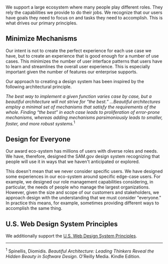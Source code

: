 
We support a large ecosystem where many people play different roles.  They rely the capabilities we provide to do their jobs. We recognize that our users have goals they need to focus on and tasks they need to accomplish.  This is what drives our primary principles.

## Minimize Mechanisms

Our intent is not to create the perfect experience for each use case we have, but to create an experience that is good enough for a number of use cases.  This minimizes the number of user interface patterns that users have to learn and streamlines the overall user experience.  This is especially important given the number of features our enterprise supports.

Our approach to creating a design system has been inspired by the following architectural principle.  

<i>The best way to implement a given function varies case by case, but a beautiful architecture will not strive for “the best.” ...Beautiful architectures employ a minimal set of mechanisms that satisfy the requirements of the whole. Finding “the best” in each case leads to proliferation of error-prone mechanisms, whereas adding mechanisms parsimoniously leads to smaller, faster, and more robust systems.</i><sup>1</sup>


## Design for Everyone

Our award eco-system has millions of users with diverse roles and needs. We have, therefore, designed the SAM.gov design system recognizing that people will use it in ways that we haven't anticipated or explored.

This doesn't mean that we never consider specific users. We have designed some experiences in our eco-system around specific edge-case users.  For example, we designed our role management capabilities considering, in particular, the needs of people who manage the largest organizations. However, given the size and scope of our customers and stakeholders, we approach design with the understanding that we must consider "everyone."  In practice this means, for example, sometimes providing different ways to accomplish the same thing.

## U.S. Web Design System Principles

We additionally support the [U.S. Web Design System Principles](https://designsystem.digital.gov/design-principles/).

<hr>
<sup>1</sup> Spinellis, Diomidis. <i>Beautiful Architecture: Leading Thinkers Reveal the Hidden Beauty in Software Design</i>. O'Reilly Media. Kindle Edition. 
